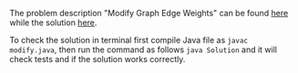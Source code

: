 The problem description "Modify Graph Edge Weights" can be found [here](https://leetcode.com/problems/modify-graph-edge-weights/) while the solution [here](https://github.com/aurimas13/Solutions-To-Problems/blob/main/LeetCode/Python%20Solutions/Modify%20Graph%20Edge%20Weights/modify.java).

To check the solution in terminal first compile Java file as `javac modify.java`, then run the command as follows `java Solution` and it will check tests and if the solution works correctly.